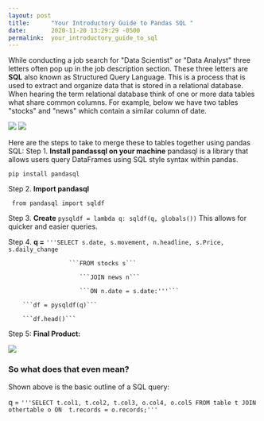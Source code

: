 ```yaml
---
layout: post
title:      "Your Introductory Guide to Pandas SQL "
date:       2020-11-20 13:29:29 -0500
permalink:  your_introductory_guide_to_sql
---
```



While conducting a job search for "Data Scientist" or "Data Analyst" three letters often pop up in the job description section. These three letters are **SQL** also known as Structured Query Language. This is a process that is used to extract and organize data that is stored in a relational database. When hearing the term relational database think of one or more data tables what share common columns. For example, below we have two tables "stocks" and "news" which contain a similar column of date. 

<img src="https://docs.google.com/drawings/d/e/2PACX-1vSjnY-NcGuYYSCNhnfkMtCjDNC2lz1H8AF6FIiO2Qsxe1FENZX9h9TWRi0gSzVkzC48OYwAoPJakcj9/pub?w=351&amp;h=195">


<img src="https://docs.google.com/drawings/d/e/2PACX-1vRTtTxgqWafSiPUYgxGYbv3a-zoUuYI0WNvJAKwtIXqPFkf_ze0LfL3Q1omX1faUxTtGZrA4vzfVqhW/pub?w=436&amp;h=191">

Here are the steps to take to merge these to tables together using pandas SQL:
Step 1. **Install pandassql on your machine** pandasql is a library that allows users query DataFrames using SQL style syntax within pandas.

```pip install pandasql```

Step 2. **Import pandasql**

``` from pandasql import sqldf```

Step 3. **Create** ```pysqldf = lambda q: sqldf(q, globals())``` This allows for quicker and easier queries. 

Step 4. **q =** ```'''SELECT s.date, s.movement, n.headline, s.Price, s.daily_change```
           
					 ```FROM stocks s```
						
						```JOIN news n```
						
						```ON n.date = s.date:'''```
								 
		```df = pysqldf(q)```
		
		```df.head()```
		
Step 5: **Final Product:**
	
<img src="https://docs.google.com/drawings/d/e/2PACX-1vQz72aEXPDu00vEvD0SRM2R8zVwJAwnqxvLfj3DVEXihh3um79JagQ5fIdPiajT0St9GULAsmvkkhEA/pub?w=693&amp;h=193">
	
### So what does that even mean?

Shown above is the basic outline of a SQL query:

q = ```'''SELECT t.col1, t.col2, t.col3, o.col4, o.col5
             FROM table t
		         JOIN othertable o
		         ON  t.records = o.records;'''```
		 

